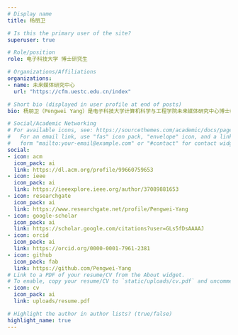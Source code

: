 ```yaml
---
# Display name
title: 杨朋卫

# Is this the primary user of the site?
superuser: true

# Role/position
role: 电子科技大学 博士研究生

# Organizations/Affiliations
organizations:
- name: 未来媒体研究中心
  url: "https://cfm.uestc.edu.cn/index"

# Short bio (displayed in user profile at end of posts)
bio: 杨朋卫（Pengwei Yang）是电子科技大学计算机科学与工程学院未来媒体研究中心博士研究生，目前从事时间序列与多模态研究。

# Social/Academic Networking
# For available icons, see: https://sourcethemes.com/academic/docs/page-builder/#icons
#   For an email link, use "fas" icon pack, "envelope" icon, and a link in the
#   form "mailto:your-email@example.com" or "#contact" for contact widget.
social:
- icon: acm
  icon_pack: ai
  link: https://dl.acm.org/profile/99660759653
- icon: ieee
  icon_pack: ai
  link: https://ieeexplore.ieee.org/author/37089881653
- icon: researchgate
  icon_pack: ai
  link: https://www.researchgate.net/profile/Pengwei-Yang
- icon: google-scholar
  icon_pack: ai
  link: https://scholar.google.com/citations?user=GLs5fDsAAAAJ
- icon: orcid
  icon_pack: ai
  link: https://orcid.org/0000-0001-7961-2381
- icon: github
  icon_pack: fab
  link: https://github.com/Pengwei-Yang
# Link to a PDF of your resume/CV from the About widget.
# To enable, copy your resume/CV to `static/uploads/cv.pdf` and uncomment the lines below.
- icon: cv
  icon_pack: ai
  link: uploads/resume.pdf

# Highlight the author in author lists? (true/false)
highlight_name: true
---
```

